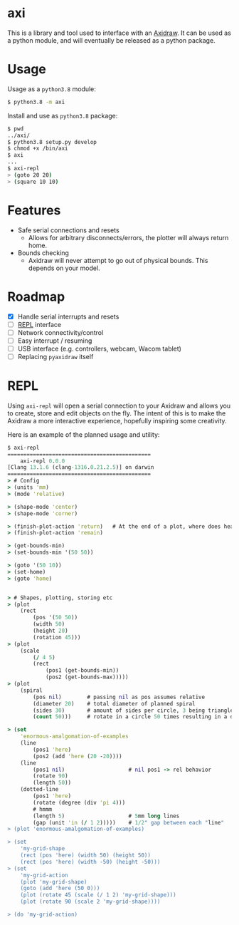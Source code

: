 # axi
This is a library and tool used to interface with an [Axidraw](https://axidraw.com/).
It can be used as a python module, and will eventually be released as a python package.

# Usage
Usage as a `python3.8` module:
```bash
$ python3.8 -m axi
```

Install and use as `python3.8` package:
```bash
$ pwd
../axi/
$ python3.8 setup.py develop
$ chmod +x /bin/axi
$ axi
...
$ axi-repl
> (goto 20 20)
> (square 10 10)
```

# Features
* Safe serial connections and resets
  - Allows for arbitrary disconnects/errors, the plotter will always return home.
* Bounds checking
  - Axidraw will never attempt to go out of physical bounds. This depends on your model.

# Roadmap
- [x] Handle serial interrupts and resets
- [ ] [REPL](#repl) interface
- [ ] Network connectivity/control
- [ ] Easy interrupt / resuming
- [ ] USB interface (e.g. controllers, webcam, Wacom tablet)
- [ ] Replacing `pyaxidraw` itself
    
# REPL
Using `axi-repl` will open a serial connection to your Axidraw and allows you to create, store and edit objects on the fly. The intent of this is to make the Axidraw a more interactive experience, hopefully inspiring some creativity. 

Here is an example of the planned usage and utility:

```clojure
$ axi-repl
=============================================
    axi-repl 0.0.0
[Clang 13.1.6 (clang-1316.0.21.2.5)] on darwin
=============================================
> # Config
> (units 'mm)
> (mode 'relative)

> (shape-mode 'center)
> (shape-mode 'corner)

> (finish-plot-action 'return)   # At the end of a plot, where does head go
> (finish-plot-action 'remain)

> (get-bounds-min)
> (set-bounds-min '(50 50))

> (goto '(50 10))
> (set-home)
> (goto 'home)


> # Shapes, plotting, storing etc
> (plot
    (rect
        (pos '(50 50))
        (width 50)
        (height 20)
        (rotation 45)))
> (plot
    (scale
        (/ 4 5)
        (rect
            (pos1 (get-bounds-min))
            (pos2 (get-bounds-max)))))
> (plot
    (spiral
        (pos nil)        # passing nil as pos assumes relative
        (diameter 20)    # total diameter of planned spiral
        (sides 30)       # amount of sides per circle, 3 being triangle, 360 being circle
        (count 50)))     # rotate in a circle 50 times resulting in a d=20 spiral

> (set
    'enormous-amalgomation-of-examples
    (line
        (pos1 'here)
        (pos2 (add 'here (20 -20))))
    (line
        (pos1 nil)                    # nil pos1 -> rel behavior
        (rotate 90)
        (length 50))
    (dotted-line
        (pos1 'here)
        (rotate (degree (div 'pi 4)))
        # hmmm
        (length 5)                    # 5mm long lines
        (gap (unit 'in (/ 1 2)))))    # 1/2" gap between each "line"
> (plot 'enormous-amalgomation-of-examples)

> (set
    'my-grid-shape
    (rect (pos 'here) (width 50) (height 50))
    (rect (pos 'here) (width -50) (height -50)))
> (set
    'my-grid-action
    (plot 'my-grid-shape)
    (goto (add 'here (50 0)))
    (plot (rotate 45 (scale (/ 1 2) 'my-grid-shape)))
    (plot (rotate 90 (scale 2 'my-grid-shape))))

> (do 'my-grid-action)
```
